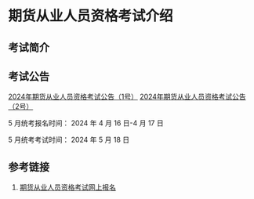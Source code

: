 # 期货从业人员资格考试介绍


## 考试简介


## 考试公告

[2024年期货从业人员资格考试公告（1号）](https://www.cfachina.org/servicesupport/examination/qualificationexamination/examinationannouncement/202401/t20240116_64616.html)
[2024年期货从业人员资格考试公告（2号）](https://www.cfachina.org/servicesupport/examination/qualificationexamination/examinationannouncement/202404/t20240408_72488.html)

5 月统考报名时间：
2024 年 4 月 16 日-4 月 17 日 

5 月统考考试时间：
2024 年 5 月 18 日

## 参考链接
1. [期货从业人员资格考试网上报名](https://www.cfachina.org/servicesupport/examination/qualificationexamination/zgksbm/)